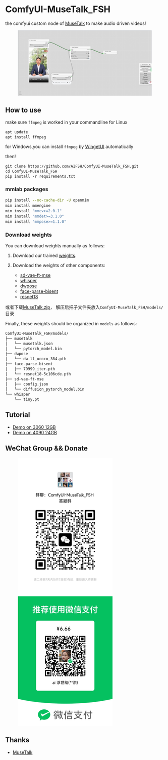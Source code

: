 # ComfyUI-MuseTalk_FSH
the comfyui custom node of [MuseTalk](https://github.com/TMElyralab/MuseTalk.git) to make audio driven videos!
<div>
  <figure>
  <img alt='webpage' src="web.png?raw=true" width="600px"/>
  <figure>
</div>

## How to use
make sure `ffmpeg` is worked in your commandline
for Linux
```
apt update
apt install ffmpeg
```
for Windows,you can install `ffmpeg` by [WingetUI](https://github.com/marticliment/WingetUI) automatically

then!
```
git clone https://github.com/AIFSH/ComfyUI-MuseTalk_FSH.git
cd ComfyUI-MuseTalk_FSH
pip install -r requirements.txt
```
### mmlab packages
```bash
pip install --no-cache-dir -U openmim 
mim install mmengine 
mim install "mmcv>=2.0.1" 
mim install "mmdet>=3.1.0" 
mim install "mmpose>=1.1.0" 
```

### Download weights
You can download weights manually as follows:

1. Download our trained [weights](https://huggingface.co/TMElyralab/MuseTalk).

2. Download the weights of other components:
   - [sd-vae-ft-mse](https://huggingface.co/stabilityai/sd-vae-ft-mse)
   - [whisper](https://openaipublic.azureedge.net/main/whisper/models/65147644a518d12f04e32d6f3b26facc3f8dd46e5390956a9424a650c0ce22b9/tiny.pt)
   - [dwpose](https://huggingface.co/yzd-v/DWPose/tree/main)
   - [face-parse-bisent](https://github.com/zllrunning/face-parsing.PyTorch)
   - [resnet18](https://download.pytorch.org/models/resnet18-5c106cde.pth)

或者下载[MuseTalk.zip](https://pan.quark.cn/s/d6e76084ae92)，
解压后把子文件夹放入`ComfyUI-MuseTalk_FSH/models/`目录

Finally, these weights should be organized in `models` as follows:
```
ComfyUI-MuseTalk_FSH/models/
├── musetalk
│   └── musetalk.json
│   └── pytorch_model.bin
├── dwpose
│   └── dw-ll_ucoco_384.pth
├── face-parse-bisent
│   ├── 79999_iter.pth
│   └── resnet18-5c106cde.pth
├── sd-vae-ft-mse
│   ├── config.json
│   └── diffusion_pytorch_model.bin
└── whisper
    └── tiny.pt
```

## Tutorial
- [Demo on 3060 12GB](https://www.bilibili.com/video/BV1St421w7Qn)
- [Demo on 4090 24GB](https://www.bilibili.com/video/BV13T42117uM/)


## WeChat Group && Donate
<div>
  <figure>
  <img alt='Wechat' src="wechat.jpg?raw=true" width="300px"/>
  <img alt='donate' src="donate.jpg?raw=true" width="300px"/>
  <figure>
</div>
    
## Thanks
- [MuseTalk](https://github.com/TMElyralab/MuseTalk.git) 
